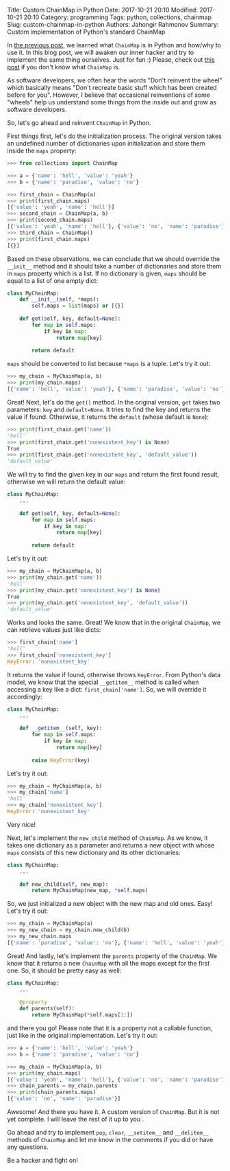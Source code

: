Title: Custom ChainMap in Python
Date: 2017-10-21 20:10
Modified: 2017-10-21 20:10
Category: programming
Tags: python, collections, chainmap
Slug: custom-chainmap-in-python
Authors: Jahongir Rahmonov
Summary: Custom implementation of Python's standard ChainMap

In [the previous post](/posts/python-chainmap/), we learned what `ChainMap` is in Python and how/why to use it. In this blog
post, we will awaken our inner hacker and try to implement the same thing ourselves. Just for fun :) Please, check out 
[this post](/posts/python-chainmap/) if you don't know what `ChainMap` is.

As software developers, we often hear the words "Don't reinvent the wheel" which basically means "Don't recreate basic stuff which
has been created before for you". However, I believe that occasional reinventions of some "wheels" help us understand some things
from the inside out and grow as software developers.

So, let's go ahead and reinvent `ChainMap` in Python.

First things first, let's do the initialization process. The original version takes an undefined number of dictionaries upon initialization 
and store them inside the `maps` property:

```python
>>> from collections import ChainMap

>>> a = {'name': 'hell', 'value': 'yeah'}
>>> b = {'name': 'paradise', 'value': 'no'}

>>> first_chain = ChainMap(a)
>>> print(first_chain.maps)
[{'value': 'yeah', 'name': 'hell'}]
>>> second_chain = ChainMap(a, b)
>>> print(second_chain.maps)
[{'value': 'yeah', 'name': 'hell'}, {'value': 'no', 'name': 'paradise'}]
>>> third_chain = ChainMap()
>>> print(first_chain.maps)
[{}]
```

Based on these observations, we can conclude that we should override the `__init__` method and it should take a number of dictionaries and store them in
`maps` property which is a list. If no dictionary is given, `maps` should be equal to a list of one empty dict:

```python
class MyChainMap:
    def __init__(self, *maps):
        self.maps = list(maps) or [{}]
        
    def get(self, key, default=None):
        for map in self.maps:
            if key in map:
                return map[key]
                
        return default
```

`maps` should be converted to list because `*maps` is a tuple. Let's try it out:

```python
>>> my_chain = MyChainMap(a, b)
>>> print(my_chain.maps)
[{'name': 'hell', 'value': 'yeah'}, {'name': 'paradise', 'value': 'no'}]
```

Great! Next, let's do the `get()` method. In the original version, `get` takes two parameters: `key` and `default=None`. It tries
to find the key and returns the value if found. Otherwise, it returns the `default` (whose default is `None`):

```python
>>> print(first_chain.get('name'))
'hell'
>>> print(first_chain.get('nonexistent_key') is None)
True
>>> print(first_chain.get('nonexistent_key', 'default_value'))
'default_value'
```

We will try to find the given key in our `maps` and return the first found result, otherwise we will return the default value:

```python
class MyChainMap:
    ...
    
    def get(self, key, default=None):
        for map in self.maps:
            if key in map:
                return map[key]
                
        return default
```

Let's try it out:

```python
>>> my_chain = MyChainMap(a, b)
>>> print(my_chain.get('name'))
'hell'
>>> print(my_chain.get('nonexistent_key') is None)
True
>>> print(my_chain.get('nonexistent_key', 'default_value'))
'default_value'
```

Works and looks the same. Great! We know that in the original `ChainMap`, we can retrieve values just like dicts:

```python
>>> first_chain['name']
'hell'
>>> first_chain['nonexistent_key']
KeyError: 'nonexistent_key'
```

It returns the value if found, otherwise throws `KeyError`. From Python's data model, we know that the special `__getitem__` method 
is called when accessing a key like a dict: `first_chain['name']`. So, we will override it accordingly:

```python
class MyChainMap:
    ...
    
    def __getitem__(self, key):
        for map in self.maps:
            if key in map:
                return map[key]
                
        raise KeyError(key)
```

Let's try it out:

```python
>>> my_chain = MyChainMap(a, b)
>>> my_chain['name']
'hell'
>>> my_chain['nonexistent_key']
KeyError: 'nonexistent_key'
```

Very nice! 

Next, let's implement the `new_child` method of `ChainMap`. As we know, it takes one dictionary as a parameter and returns a new object with
whose `maps` consists of this new dictionary and its other dictionaries:

```python
class MyChainMap:
    ... 
    
    def new_child(self, new_map):
        return MyChainMap(new_map, *self.maps)
```

So, we just initialized a new object with the new map and old ones. Easy! Let's try it out:

```python
>>> my_chain = MyChainMap(a)
>>> my_new_chain = my_chain.new_child(b)
>>> my_new_chain.maps
[{'name': 'paradise', 'value': 'no'}, {'name': 'hell', 'value': 'yeah'}]
```

Great! And lastly, let's implement the `parents` property of the `ChainMap`. We know that it returns a new `ChainMap` with all the maps
except for the first one. So, it should be pretty easy as well:

```python
class MyChainMap:
    ... 
    
    @property
    def parents(self):
        return MyChainMap(*self.maps[1:])
```

and there you go! Please note that it is a property not a callable function, just like in the original implementation. Let's try it out:

```python
>>> a = {'name': 'hell', 'value': 'yeah'}
>>> b = {'name': 'paradise', 'value': 'no'}

>>> my_chain = MyChainMap(a, b)
>>> print(my_chain.maps)
[{'value': 'yeah', 'name': 'hell'}, {'value': 'no', 'name': 'paradise'}]
>>> chain_parents = my_chain.parents
>>> print(chain_parents.maps)
[{'value': 'no', 'name': 'paradise'}]
```

Awesome! And there you have it. A custom version of `ChainMap`. But it is not yet complete. I will leave the rest of it up to you <i class="em em-innocent"></i>.

Go ahead and try to implement `pop`, `clear`, `__setitem__` and `__delitem__` methods of `ChainMap` and let me know in the comments if you did or have any questions.

Be a hacker and fight on!

